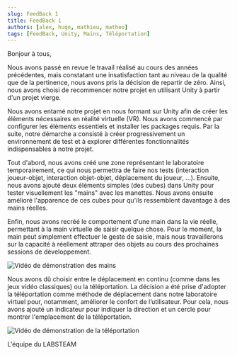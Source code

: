 ```yaml
---
slug: FeedBack 1
title: FeedBack 1
authors: [alex, hugo, mathieu, matheo]
tags: [FeedBack, Unity, Mains, Téléportation]
---
```


Bonjour à tous,

Nous avons passé en revue le travail réalisé au cours des années précédentes, mais constatant une insatisfaction tant au niveau de la qualité que de la pertinence, nous avons pris la décision de repartir de zéro. Ainsi, nous avons choisi de recommencer notre projet en utilisant Unity à partir d'un projet vierge.

Nous avons entamé notre projet en nous formant sur Unity afin de créer les éléments nécessaires en réalité virtuelle (VR). Nous avons commencé par configurer les éléments essentiels et installer les packages requis. Par la suite, notre démarche a consisté à créer progressivement un environnement de test et à explorer différentes fonctionnalités indispensables à notre projet.

Tout d'abord, nous avons créé une zone représentant le laboratoire temporairement, ce qui nous permettra de faire nos tests (interaction joueur-objet, interaction objet-objet, déplacement du joueur, …). Ensuite, nous avons ajouté deux éléments simples (des cubes) dans Unity pour tester visuellement les "mains" avec les manettes. Nous avons ensuite amélioré l'apparence de ces cubes pour qu'ils ressemblent davantage à des mains réelles.

Enfin, nous avons recréé le comportement d'une main dans la vie réelle, permettant à la main virtuelle de saisir quelque chose. Pour le moment, la main peut simplement effectuer le geste de saisie, mais nous travaillerons sur la capacité à réellement attraper des objets au cours des prochaines sessions de développement.

![Vidéo de démonstration des mains](./HAND-DEMO.gif)

Nous avons dû choisir entre le déplacement en continu (comme dans les jeux vidéo classiques) ou la téléportation. La décision a été prise d'adopter la téléportation comme méthode de déplacement dans notre laboratoire virtuel pour, notamment, améliorer le confort de l’utilisateur. Pour cela, nous avons ajouté un indicateur pour indiquer la direction et un cercle pour montrer l'emplacement de la téléportation.

![Vidéo de démonstration de la téléportation](./TELEPORT-DEMO.gif)

L'équipe du LABSTEAM
